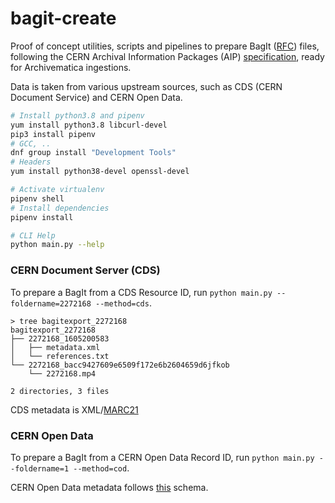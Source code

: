 # bagit-create

Proof of concept utilities, scripts and pipelines to prepare BagIt ([RFC](https://tools.ietf.org/html/rfc8493)) files, following the CERN Archival Information Packages (AIP) [specification](https://digital-repositories.web.cern.ch/digital-repositories/dm/oais-platform/cern-aips/), ready for Archivematica ingestions.

Data is taken from various upstream sources, such as CDS (CERN Document Service) and CERN Open Data.

```bash
# Install python3.8 and pipenv
yum install python3.8 libcurl-devel
pip3 install pipenv
# GCC, ..
dnf group install "Development Tools"
# Headers
yum install python38-devel openssl-devel

# Activate virtualenv
pipenv shell
# Install dependencies
pipenv install

# CLI Help
python main.py --help
```

### CERN Document Server (CDS)

To prepare a BagIt from a CDS Resource ID, run `python main.py --foldername=2272168 --method=cds`.

```
> tree bagitexport_2272168
bagitexport_2272168
├── 2272168_1605200583
│   ├── metadata.xml
│   └── references.txt
└── 2272168_bacc9427609e6509f172e6b2604659d6jfkob
    └── 2272168.mp4

2 directories, 3 files
```

CDS metadata is XML/[MARC21](https://cds.cern.ch/help/admin/howto-marc?ln=fr)

### CERN Open Data

To prepare a BagIt from a CERN Open Data Record ID, run `python main.py --foldername=1 --method=cod`.

CERN Open Data metadata follows [this](http://opendata.cern.ch/schema/records/record-v1.0.0.json) schema.